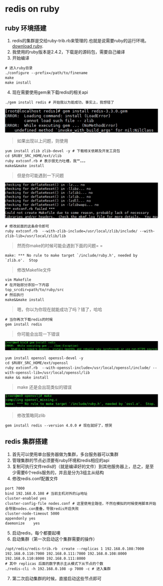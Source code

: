 # redis on ruby

## ruby 环境搭建
  1. redis的集群是交给ruby-trib.rb来管理的.也就是说需要ruby的运行环境。[download ruby](http://www.ruby-lang.org/en/downloads/).
  2. 我使用的ruby版本是2.4.2，下载是的源码包，需要自己编译
  3. 开始编译
  ``` shell
  # 进入ruby目录
  ./configure --prefix=/path/to/finename
  make
  make install
  ```
  4. 现在需要使用gem来下载redis的相关api
  ``` shell
  ./gem install redis # 开始我以为能成功，事实上，我想错了
  ```
  ![ruby-zlib](../images/ruby-zlib.jpg)
  > 如果出现以上问题，则使用

  ``` shell
  yum install zlib zlib-devel -y # 下载相关依赖及开发工具包
  cd $RUBY_SRC_HOME/ext/zlib
  ruby extconf.rb # 表示很无力吐槽，我艹。。。
  make&&make install
  ```
  > 但是你可能遇到一下问题

  ![ruby-zlib-check](../images/ruby-zlib-check.jpg)

  ```shell
  # 修改前面的这条命令即可
  ruby extconf.rb  --with-zlib-include=/usr/local/zlib/include/ --with-zlib-lib=/usr/local/zlib/lib
  ```

  > 然而你make的时候可能会遇到下面的问题= =

  ```shell
  make: *** No rule to make target `/include/ruby.h', needed by `zlib.o'.  Stop
  ```
  > 修改Makefile文件

  ```shell
  vim Makefile
  # 在开始部分添加一下内容
  top_srcdir=path/to/ruby/src
  # 然后执行
  make&&make install
  ```
  > 嗯，你以为你现在就能成功了吗？错了，哈哈

  ```shell
  # 当你再次下载redis的时候
  gem install redis
  ```
  > 你可能会出现一下错误

  ![ruby-opnessl](../images/ruby-openssl.jpg)

  ```shell
  yum install openssl openssl-devel -y
  cd $RUBY_SRC_HOME/ext/openssl
  ruby extconf.rb  --with-openssl-include=/usr/local/openssl/include/ --with-openssl-lib=/usr/local/openssl/lib
  make && make install
  ```
  > make 还是会出现类似的错误

  ![ruby-openssl-make](../images/ruby-openssl-make.jpg)

  > 修改策略同zlib

  ```shell
  gem install redis --version 4.0.0 # 现在就好了，想哭
  ```

##  redis 集群搭建

  1. 首先可以使用单台服务器做为集群，多台服务器可以集群
  2. 管理集群的节点必须要有ruby环境和redis相应的api
  3. 复制可执行文件redis的（就是编译好的文件）到其他服务器上，总之，是至少需要6个redis服务的，并且是分为3组主从结构
  4. 修改redis.conf配置文件
  ```shell
  port 7000
  bind 192.168.0.108 # 当前主机对外的ip地址
  cluster-enabled yes
  cluster-config-file nodes.conf # 这里使用全路径，不然在模拟的时候使用脚本开始会导致nodes.con重叠，导致redis开启失败
  cluster-node-timeout 5000
  appendonly yes
  daemonize    yes
  ```
  5. 启动redis，每个都要起噢
  6. 启动集群（第一次启动这个集群需要的操作）
  ```shell
/opt/redis/redis-trib.rb  create --replicas 1 192.168.0.108:7000 192.168.0.110:7000 192.168.0.111:7000 192.168.0.108:8000 192.168.0.110:8000 192.168.0.111:8000
# 其中 replicas 后面的数字表示主从模式下从节点的个数
  ./redis-cli -h 192.168.0.108 -p 7000 -c # 进入集群
  ```
  7. 第二次启动集群的时候，直接启动这些节点即可
